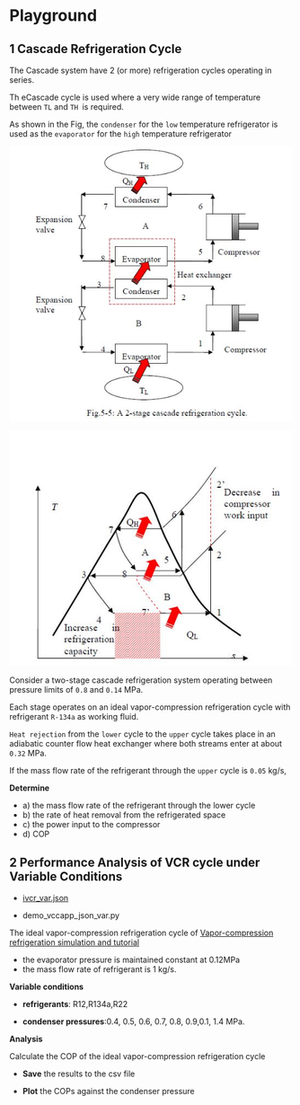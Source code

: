 # Playground 

## 1 Cascade Refrigeration Cycle

The Cascade system  have 2 (or more) refrigeration cycles operating in series.

Th eCascade cycle is used where a very wide range of temperature between `TL` and `TH `is required. 

As shown in the Fig, the `condenser` for the `low` temperature refrigerator is used as the `evaporator` for the `high` temperature refrigerator

![cascade cycle](./img/2stage_cascade.jpg)

![ts cascade cycle](./img/2stage_cascade_ts.jpg)

Consider a two-stage cascade refrigeration system operating between pressure limits of `0.8` and `0.14` MPa.

Each stage operates on an ideal vapor-compression refrigeration cycle
with refrigerant `R-134a` as working fluid. 

`Heat rejection` from the `lower` cycle to the `upper` cycle takes place in an adiabatic counter flow heat exchanger where both streams enter at
about `0.32` MPa.

If the mass flow rate of the refrigerant through the `upper` cycle is `0.05`
kg/s,

**Determine**

* a) the mass flow rate of the refrigerant through the lower cycle
* b) the rate of heat removal from the refrigerated space
* c) the power input to the compressor
* d) COP

## 2 Performance Analysis of VCR cycle under Variable Conditions

* [ivcr_var.json](./jsonmodel/ivcr_var.json) 

* demo_vccapp_json_var.py

The ideal vapor-compression refrigeration cycle of [Vapor-compression refrigeration simulation and tutorial](https://peer.asee.org/vapor-compression-refrigeration-simulation-and-tutorial.pdf)

* the evaporator pressure is maintained constant at 0.12MPa
* the mass flow rate of refrigerant is 1 kg/s.

**Variable conditions**

* **refrigerants**: R12,R134a,R22

* **condenser pressures**:0.4, 0.5, 0.6, 0.7, 0.8, 0.9,0.1, 1.4 MPa.

**Analysis**

Calculate the COP of the ideal vapor-compression refrigeration cycle 

* **Save** the results to the csv file

* **Plot** the COPs against the condenser pressure

